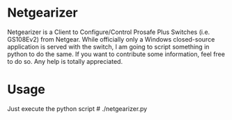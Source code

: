 Netgearizer
=========

Netgearizer is a Client to Configure/Control Prosafe Plus Switches (i.e. GS108Ev2) from Netgear.
While officially only a Windows closed-source application is served with the switch, I am going to script something in python to do the same.
If you want to contribute some information, feel free to do so. Any help is totally appreciated.

Usage
========

Just execute the python script
    # ./netgearizer.py
